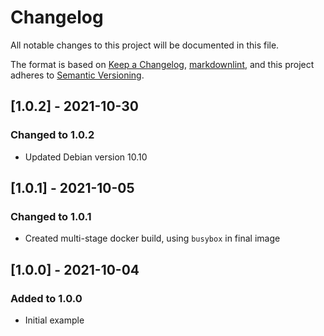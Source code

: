 # Changelog

All notable changes to this project will be documented in this file.

The format is based on [Keep a Changelog](https://keepachangelog.com/en/1.0.0/),
[markdownlint](https://dlaa.me/markdownlint/),
and this project adheres to [Semantic Versioning](https://semver.org/spec/v2.0.0.html).

## [1.0.2] - 2021-10-30

### Changed to 1.0.2

- Updated Debian version 10.10

## [1.0.1] - 2021-10-05

### Changed to 1.0.1

- Created multi-stage docker build, using `busybox` in final image

## [1.0.0] - 2021-10-04

### Added to 1.0.0

- Initial example
